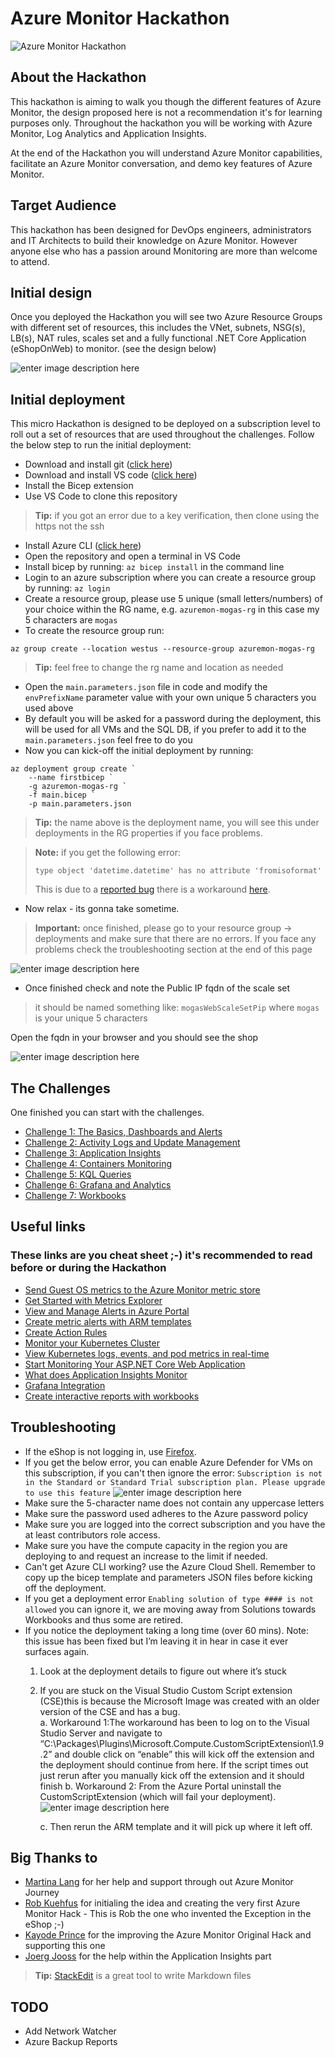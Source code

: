 # Azure Monitor Hackathon

![Azure Monitor Hackathon](https://github.com/msghaleb/AzureMonitorHackathon/raw/master/images/header.jpg)
## About the Hackathon
This hackathon is aiming to walk you though the different features of Azure Monitor, the design proposed here is not a recommendation it's for learning purposes only. Throughout the hackathon you will be working with Azure Monitor, Log Analytics and Application Insights.

At the end of the Hackathon you will understand Azure Monitor capabilities, facilitate an Azure Monitor conversation, and demo key features of Azure Monitor.

## Target Audience

This hackathon has been designed for DevOps engineers, administrators and IT Architects to build their knowledge on Azure Monitor. However anyone else who has a passion around Monitoring are more than welcome to attend.

## Initial design
Once you deployed the Hackathon you will see two Azure Resource Groups with different set of resources, this includes the VNet, subnets, NSG(s), LB(s), NAT rules, scales set and a fully functional .NET Core Application (eShopOnWeb) to monitor. (see the design below)

![enter image description here](https://github.com/msghaleb/AzureMonitorHackathon/raw/master/images/initial_design.jpg)

## Initial deployment
This micro Hackathon is designed to be deployed on a subscription level to roll out a set of resources that are used throughout the challenges. 
Follow the below step to run the initial deployment:

 - Download and install git ([click here](https://git-scm.com/downloads))
 - Download and install VS code ([click here](https://code.visualstudio.com/Download))
 - Install the Bicep extension
 - Use VS Code to clone this repository

> **Tip:** if you got an error due to a key verification, then clone using the https not the ssh
 - Install Azure CLI ([click here](https://docs.microsoft.com/en-us/cli/azure/install-azure-cli))
 - Open the repository and open a terminal in VS Code
 - Install bicep by running: `az bicep install` in the command line
 - Login to an azure subscription where you can create a resource group by running: `az login`
 - Create a resource group, please use 5 unique (small letters/numbers) of your choice within the RG name, e.g. `azuremon-mogas-rg` in this case my 5 characters are `mogas`
 - To create the resource group run: 
```
az group create --location westus --resource-group azuremon-mogas-rg
 ```
> **Tip:** feel free to change the rg name and location as needed
- Open the `main.parameters.json` file in code and modify the `envPrefixName` parameter value with your own unique 5 characters you used above
- By default you will be asked for a password during the deployment, this will be used for all VMs and the SQL DB, if you prefer to add it to the `main.parameters.json` feel free to do you
- Now you can kick-off the initial deployment by running:
```
az deployment group create `
	--name firstbicep `
	-g azuremon-mogas-rg `
	-f main.bicep `
	-p main.parameters.json
```
> **Tip:** the name above is the deployment name, you will see this under deployments in the RG properties if you face problems.

>**Note:** if you get the following error:
>```
>type object 'datetime.datetime' has no attribute 'fromisoformat'
>```
>This is due to a [reported bug](https://github.com/Azure/bicep/issues/2243) there is a workaround [here](https://github.com/Azure/bicep/issues/2243#issuecomment-818914668).

- Now relax - its gonna take sometime.

> **Important:** 
> once finished, please go to your resource group -> deployments and make sure that there are no errors.
> If you face any problems check the troubleshooting section at the end of this page

![enter image description here](https://github.com/msghaleb/AzureMonitorHackathon/raw/master/images/good_deployment.jpg)

- Once finished check and note the Public IP fqdn of the scale set 
>it should be named something like: `mogasWebScaleSetPip` where `mogas` is your unique 5 characters

Open the fqdn in your browser and you should see the shop

![enter image description here](https://github.com/msghaleb/AzureMonitorHackathon/raw/master/images/eshop.jpg)


## The Challenges
One finished you can start with the challenges.
- [Challenge 1: The Basics, Dashboards and Alerts](challenges/challenge1.md)
- [Challenge 2: Activity Logs and Update Management](challenges/challenge2.md)
- [Challenge 3: Application Insights](challenges/challenge3.md)
- [Challenge 4: Containers Monitoring](challenges/challenge4.md)
- [Challenge 5: KQL Queries](challenges/challenge5.md)
- [Challenge 6: Grafana and Analytics](challenges/challenge6.md)
- [Challenge 7: Workbooks](challenges/challenge7.md)

## Useful links

### These links are you cheat sheet ;-) it's recommended to read before or during the Hackathon

- [Send Guest OS metrics to the Azure Monitor metric store](https://docs.microsoft.com/en-us/azure/azure-monitor/platform/collect-custom-metrics-guestos-resource-manager-vm)
- [Get Started with Metrics Explorer](https://docs.microsoft.com/en-us/azure/azure-monitor/platform/metrics-getting-started)
- [View and Manage Alerts in Azure Portal](https://docs.microsoft.com/en-us/azure/azure-monitor/platform/alerts-metric#view-and-manage-with-azure-portal)
- [Create metric alerts with ARM templates](https://docs.microsoft.com/en-us/azure/azure-monitor/platform/alerts-metric-create-templates)
- [Create Action Rules](https://docs.microsoft.com/en-us/azure/azure-monitor/platform/alerts-action-rules)
- [Monitor your Kubernetes Cluster](https://docs.microsoft.com/en-us/azure/azure-monitor/insights/container-insights-analyze)
- [View Kubernetes logs, events, and pod metrics in real-time](https://docs.microsoft.com/en-us/azure/azure-monitor/insights/container-insights-livedata-overview)
- [Start Monitoring Your ASP.NET Core Web Application](https://docs.microsoft.com/en-us/azure/azure-monitor/learn/dotnetcore-quick-start)
- [What does Application Insights Monitor](https://docs.microsoft.com/en-us/azure/azure-monitor/app/app-insights-overview#what-does-application-insights-monitor)
- [Grafana Integration](https://grafana.com/grafana/plugins/grafana-azure-monitor-datasource)
- [Create interactive reports with workbooks](https://docs.microsoft.com/en-us/azure/azure-monitor/app/usage-workbooks)

## Troubleshooting

-	If the eShop is not logging in, use [Firefox](https://www.mozilla.org/en-US/firefox/new/).
-	If you get the below error, you can enable Azure Defender for VMs on this subscription, if you can't then ignore the error:
`Subscription is not in the Standard or Standard Trial subscription plan. Please upgrade to use this feature`
![enter image description here](https://github.com/msghaleb/AzureMonitorHackathon/raw/master/images/bad_deployment.jpg)
-	Make sure the 5-character name does not contain any uppercase letters
-	Make sure the password used adheres to the Azure password policy
-	Make sure you are logged into the correct subscription and you have the at least contributors role access.  
-	Make sure you have the compute capacity in the region you are deploying to and request an increase to the limit if needed.
-	Can't get Azure CLI working? use the Azure Cloud Shell.  Remember to copy up the bicep template and parameters JSON files before kicking off the deployment.
-	If you get a deployment error `Enabling solution of type #### is not allowed` you can ignore it, we are moving away from Solutions towards Workbooks and thus some are retired.
-	If you notice the deployment taking a long time (over 60 mins).  Note: this issue has been fixed but I’m leaving it in hear in case it ever surfaces again.
	1.	Look at the deployment details to figure out where it’s stuck
	2.	If you are stuck on the Visual Studio Custom Script extension (CSE)this is because the Microsoft Image was created with an older version of the CSE and has a bug.  
		a.	Workaround 1:The workaround has been to log on to the Visual Studio Server and navigate to “C:\Packages\Plugins\Microsoft.Compute.CustomScriptExtension\1.9.2” and double click on “enable” this will kick off the extension and the deployment should continue from here.  If the script times out just rerun after you manually kick off the extension and it should finish
		b.	Workaround 2: From the Azure Portal uninstall the CustomScriptExtension (which will fail your deployment).
		![enter image description here](https://github.com/msghaleb/AzureMonitorHackathon/raw/master/images/uninstall_ext.jpg)
		 
		c.	Then rerun the ARM template and it will pick up where it left off.

## Big Thanks to
- [Martina Lang](https://www.linkedin.com/in/martina-lang-207912149/) for her help and support through out Azure Monitor Journey
- [Rob Kuehfus](https://github.com/rkuehfus/pre-ready-2019-H1) for initialing the idea and creating the very first Azure Monitor Hack - This is Rob the one who invented the Exception in the eShop ;-)
- [Kayode Prince](https://github.com/kayodeprinceMS/AzureMonitorHackathon) for the improving the Azure Monitor Original Hack and supporting this one
- [Joerg Jooss](https://www.linkedin.com/in/joergjooss/) for the help within the Application Insights part
> **Tip:** [StackEdit](https://stackedit.io/) is a great tool to write Markdown files

## TODO
- Add Network Watcher
- Azure Backup Reports
